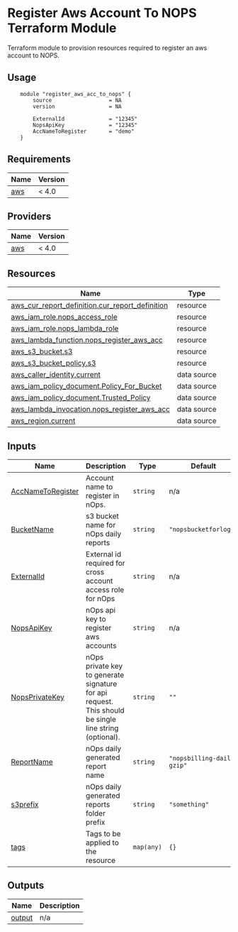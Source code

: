 # Register Aws Account To NOPS Terraform Module

Terraform module to provision resources required to register an aws account to NOPS.

## Usage
```hcl
    module "register_aws_acc_to_nops" {
        source                  = NA
        version                 = NA

        ExternalId              = "12345"
        NopsApiKey              = "12345"
        AccNameToRegister       = "demo"
    }
```
## Requirements

| Name | Version |
|------|---------|
| <a name="requirement_aws"></a> [aws](#requirement\_aws) | < 4.0 |

## Providers

| Name | Version |
|------|---------|
| <a name="provider_aws"></a> [aws](#provider\_aws) | < 4.0 |


## Resources

| Name | Type |
|------|------|
| [aws_cur_report_definition.cur_report_definition](https://registry.terraform.io/providers/hashicorp/aws/latest/docs/resources/cur_report_definition) | resource |
| [aws_iam_role.nops_access_role](https://registry.terraform.io/providers/hashicorp/aws/latest/docs/resources/iam_role) | resource |
| [aws_iam_role.nops_lambda_role](https://registry.terraform.io/providers/hashicorp/aws/latest/docs/resources/iam_role) | resource |
| [aws_lambda_function.nops_register_aws_acc](https://registry.terraform.io/providers/hashicorp/aws/latest/docs/resources/lambda_function) | resource |
| [aws_s3_bucket.s3](https://registry.terraform.io/providers/hashicorp/aws/latest/docs/resources/s3_bucket) | resource |
| [aws_s3_bucket_policy.s3](https://registry.terraform.io/providers/hashicorp/aws/latest/docs/resources/s3_bucket_policy) | resource |
| [aws_caller_identity.current](https://registry.terraform.io/providers/hashicorp/aws/latest/docs/data-sources/caller_identity) | data source |
| [aws_iam_policy_document.Policy_For_Bucket](https://registry.terraform.io/providers/hashicorp/aws/latest/docs/data-sources/iam_policy_document) | data source |
| [aws_iam_policy_document.Trusted_Policy](https://registry.terraform.io/providers/hashicorp/aws/latest/docs/data-sources/iam_policy_document) | data source |
| [aws_lambda_invocation.nops_register_aws_acc](https://registry.terraform.io/providers/hashicorp/aws/latest/docs/data-sources/lambda_invocation) | data source |
| [aws_region.current](https://registry.terraform.io/providers/hashicorp/aws/latest/docs/data-sources/region) | data source |

## Inputs

| Name | Description | Type | Default | Required |
|------|-------------|------|---------|:--------:|
| <a name="input_AccNameToRegister"></a> [AccNameToRegister](#input\_AccNameToRegister) | Account name to register in nOps. | `string` | n/a | yes |
| <a name="input_BucketName"></a> [BucketName](#input\_BucketName) | s3 bucket name for nOps daily reports | `string` | `"nopsbucketforlogs"` | no |
| <a name="input_ExternalId"></a> [ExternalId](#input\_ExternalId) | External id required for cross account access role for nOps | `string` | n/a | yes |
| <a name="input_NopsApiKey"></a> [NopsApiKey](#input\_NopsApiKey) | nOps api key to register aws accounts | `string` | n/a | yes |
| <a name="input_NopsPrivateKey"></a> [NopsPrivateKey](#input\_NopsPrivateKey) | nOps private key to generate signature for api request. This should be single line string (optional). | `string` | `""` | no |
| <a name="input_ReportName"></a> [ReportName](#input\_ReportName) | nOps daily generated report name | `string` | `"nopsbilling-daily-gzip"` | no |
| <a name="input_s3prefix"></a> [s3prefix](#input\_s3prefix) | nOps daily generated reports folder prefix | `string` | `"something"` | no |
| <a name="input_tags"></a> [tags](#input\_tags) | Tags to be applied to the resource | `map(any)` | `{}` | no |

## Outputs

| Name | Description |
|------|-------------|
| <a name="output_output"></a> [output](#output\_output) | n/a |
